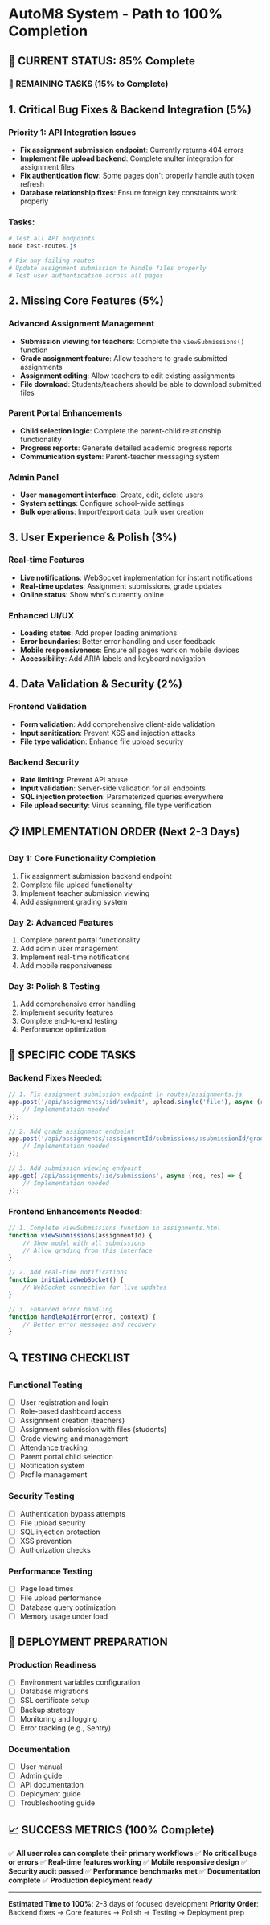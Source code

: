 # AutoM8 System - Path to 100% Completion

## 🚀 CURRENT STATUS: 85% Complete

### 🔧 REMAINING TASKS (15% to Complete)

## 1. Critical Bug Fixes & Backend Integration (5%)

### Priority 1: API Integration Issues
- **Fix assignment submission endpoint**: Currently returns 404 errors
- **Implement file upload backend**: Complete multer integration for assignment files
- **Fix authentication flow**: Some pages don't properly handle auth token refresh
- **Database relationship fixes**: Ensure foreign key constraints work properly

### Tasks:
```powershell
# Test all API endpoints
node test-routes.js

# Fix any failing routes
# Update assignment submission to handle files properly
# Test user authentication across all pages
```

## 2. Missing Core Features (5%)

### Advanced Assignment Management
- **Submission viewing for teachers**: Complete the `viewSubmissions()` function
- **Grade assignment feature**: Allow teachers to grade submitted assignments
- **Assignment editing**: Allow teachers to edit existing assignments
- **File download**: Students/teachers should be able to download submitted files

### Parent Portal Enhancements
- **Child selection logic**: Complete the parent-child relationship functionality
- **Progress reports**: Generate detailed academic progress reports
- **Communication system**: Parent-teacher messaging system

### Admin Panel
- **User management interface**: Create, edit, delete users
- **System settings**: Configure school-wide settings
- **Bulk operations**: Import/export data, bulk user creation

## 3. User Experience & Polish (3%)

### Real-time Features
- **Live notifications**: WebSocket implementation for instant notifications
- **Real-time updates**: Assignment submissions, grade updates
- **Online status**: Show who's currently online

### Enhanced UI/UX
- **Loading states**: Add proper loading animations
- **Error boundaries**: Better error handling and user feedback
- **Mobile responsiveness**: Ensure all pages work on mobile devices
- **Accessibility**: Add ARIA labels and keyboard navigation

## 4. Data Validation & Security (2%)

### Frontend Validation
- **Form validation**: Add comprehensive client-side validation
- **Input sanitization**: Prevent XSS and injection attacks
- **File type validation**: Enhance file upload security

### Backend Security
- **Rate limiting**: Prevent API abuse
- **Input validation**: Server-side validation for all endpoints
- **SQL injection protection**: Parameterized queries everywhere
- **File upload security**: Virus scanning, file type verification

## 📋 IMPLEMENTATION ORDER (Next 2-3 Days)

### Day 1: Core Functionality Completion
1. Fix assignment submission backend endpoint
2. Complete file upload functionality
3. Implement teacher submission viewing
4. Add assignment grading system

### Day 2: Advanced Features
1. Complete parent portal functionality
2. Add admin user management
3. Implement real-time notifications
4. Add mobile responsiveness

### Day 3: Polish & Testing
1. Add comprehensive error handling
2. Implement security features
3. Complete end-to-end testing
4. Performance optimization

## 🎯 SPECIFIC CODE TASKS

### Backend Fixes Needed:
```javascript
// 1. Fix assignment submission endpoint in routes/assignments.js
app.post('/api/assignments/:id/submit', upload.single('file'), async (req, res) => {
    // Implementation needed
});

// 2. Add grade assignment endpoint
app.post('/api/assignments/:assignmentId/submissions/:submissionId/grade', async (req, res) => {
    // Implementation needed
});

// 3. Add submission viewing endpoint
app.get('/api/assignments/:id/submissions', async (req, res) => {
    // Implementation needed
});
```

### Frontend Enhancements Needed:
```javascript
// 1. Complete viewSubmissions function in assignments.html
function viewSubmissions(assignmentId) {
    // Show modal with all submissions
    // Allow grading from this interface
}

// 2. Add real-time notifications
function initializeWebSocket() {
    // WebSocket connection for live updates
}

// 3. Enhanced error handling
function handleApiError(error, context) {
    // Better error messages and recovery
}
```

## 🔍 TESTING CHECKLIST

### Functional Testing
- [ ] User registration and login
- [ ] Role-based dashboard access
- [ ] Assignment creation (teachers)
- [ ] Assignment submission with files (students)
- [ ] Grade viewing and management
- [ ] Attendance tracking
- [ ] Parent portal child selection
- [ ] Notification system
- [ ] Profile management

### Security Testing
- [ ] Authentication bypass attempts
- [ ] File upload security
- [ ] SQL injection protection
- [ ] XSS prevention
- [ ] Authorization checks

### Performance Testing
- [ ] Page load times
- [ ] File upload performance
- [ ] Database query optimization
- [ ] Memory usage under load

## 🚀 DEPLOYMENT PREPARATION

### Production Readiness
- [ ] Environment variables configuration
- [ ] Database migrations
- [ ] SSL certificate setup
- [ ] Backup strategy
- [ ] Monitoring and logging
- [ ] Error tracking (e.g., Sentry)

### Documentation
- [ ] User manual
- [ ] Admin guide
- [ ] API documentation
- [ ] Deployment guide
- [ ] Troubleshooting guide

## 📈 SUCCESS METRICS (100% Complete)

✅ **All user roles can complete their primary workflows**
✅ **No critical bugs or errors**
✅ **Real-time features working**
✅ **Mobile responsive design**
✅ **Security audit passed**
✅ **Performance benchmarks met**
✅ **Documentation complete**
✅ **Production deployment ready**

---

**Estimated Time to 100%**: 2-3 days of focused development
**Priority Order**: Backend fixes → Core features → Polish → Testing → Deployment prep
